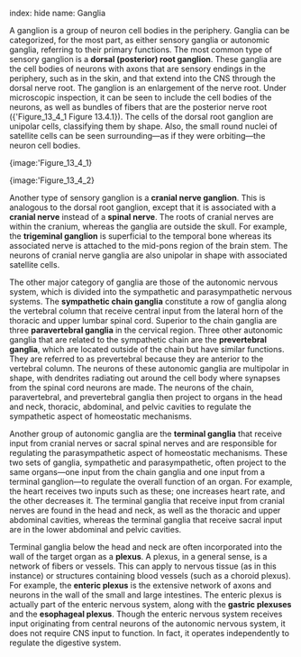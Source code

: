index: hide
name: Ganglia

A ganglion is a group of neuron cell bodies in the periphery. Ganglia can be categorized, for the most part, as either sensory ganglia or autonomic ganglia, referring to their primary functions. The most common type of sensory ganglion is a  **dorsal (posterior) root ganglion**. These ganglia are the cell bodies of neurons with axons that are sensory endings in the periphery, such as in the skin, and that extend into the CNS through the dorsal nerve root. The ganglion is an enlargement of the nerve root. Under microscopic inspection, it can be seen to include the cell bodies of the neurons, as well as bundles of fibers that are the posterior nerve root ({'Figure_13_4_1 Figure 13.4.1}). The cells of the dorsal root ganglion are unipolar cells, classifying them by shape. Also, the small round nuclei of satellite cells can be seen surrounding—as if they were orbiting—the neuron cell bodies.


{image:'Figure_13_4_1}
        


{image:'Figure_13_4_2}
        

Another type of sensory ganglion is a  **cranial nerve ganglion**. This is analogous to the dorsal root ganglion, except that it is associated with a  **cranial nerve** instead of a  **spinal nerve**. The roots of cranial nerves are within the cranium, whereas the ganglia are outside the skull. For example, the  **trigeminal ganglion** is superficial to the temporal bone whereas its associated nerve is attached to the mid-pons region of the brain stem. The neurons of cranial nerve ganglia are also unipolar in shape with associated satellite cells.

The other major category of ganglia are those of the autonomic nervous system, which is divided into the sympathetic and parasympathetic nervous systems. The  **sympathetic chain ganglia** constitute a row of ganglia along the vertebral column that receive central input from the lateral horn of the thoracic and upper lumbar spinal cord. Superior to the chain ganglia are three  **paravertebral ganglia** in the cervical region. Three other autonomic ganglia that are related to the sympathetic chain are the  **prevertebral ganglia**, which are located outside of the chain but have similar functions. They are referred to as prevertebral because they are anterior to the vertebral column. The neurons of these autonomic ganglia are multipolar in shape, with dendrites radiating out around the cell body where synapses from the spinal cord neurons are made. The neurons of the chain, paravertebral, and prevertebral ganglia then project to organs in the head and neck, thoracic, abdominal, and pelvic cavities to regulate the sympathetic aspect of homeostatic mechanisms.

Another group of autonomic ganglia are the  **terminal ganglia** that receive input from cranial nerves or sacral spinal nerves and are responsible for regulating the parasympathetic aspect of homeostatic mechanisms. These two sets of ganglia, sympathetic and parasympathetic, often project to the same organs—one input from the chain ganglia and one input from a terminal ganglion—to regulate the overall function of an organ. For example, the heart receives two inputs such as these; one increases heart rate, and the other decreases it. The terminal ganglia that receive input from cranial nerves are found in the head and neck, as well as the thoracic and upper abdominal cavities, whereas the terminal ganglia that receive sacral input are in the lower abdominal and pelvic cavities.

Terminal ganglia below the head and neck are often incorporated into the wall of the target organ as a  **plexus**. A plexus, in a general sense, is a network of fibers or vessels. This can apply to nervous tissue (as in this instance) or structures containing blood vessels (such as a choroid plexus). For example, the  **enteric plexus** is the extensive network of axons and neurons in the wall of the small and large intestines. The enteric plexus is actually part of the enteric nervous system, along with the  **gastric plexuses** and the  **esophageal plexus**. Though the enteric nervous system receives input originating from central neurons of the autonomic nervous system, it does not require CNS input to function. In fact, it operates independently to regulate the digestive system.

